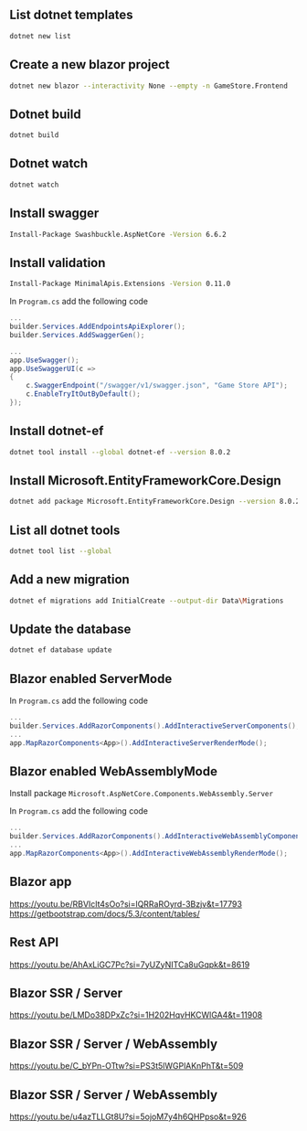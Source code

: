 ## List dotnet templates
```bash
dotnet new list
```

## Create a new blazor project
```bash
dotnet new blazor --interactivity None --empty -n GameStore.Frontend
```

## Dotnet build
```bash
dotnet build
```

## Dotnet watch
```bash
dotnet watch
```

## Install swagger
```bash
Install-Package Swashbuckle.AspNetCore -Version 6.6.2
```

## Install validation
```bash
Install-Package MinimalApis.Extensions -Version 0.11.0
```

In `Program.cs` add the following code
```csharp
...
builder.Services.AddEndpointsApiExplorer();
builder.Services.AddSwaggerGen();

...
app.UseSwagger();
app.UseSwaggerUI(c =>
{
	c.SwaggerEndpoint("/swagger/v1/swagger.json", "Game Store API");
	c.EnableTryItOutByDefault();
});
```

## Install dotnet-ef
```bash
dotnet tool install --global dotnet-ef --version 8.0.2
```

## Install Microsoft.EntityFrameworkCore.Design
```bash
dotnet add package Microsoft.EntityFrameworkCore.Design --version 8.0.2
```

## List all dotnet tools
```bash
dotnet tool list --global
```

## Add a new migration
```bash
dotnet ef migrations add InitialCreate --output-dir Data\Migrations
```

## Update the database
```bash
dotnet ef database update
```

## Blazor enabled ServerMode
In `Program.cs` add the following code
```csharp
...
builder.Services.AddRazorComponents().AddInteractiveServerComponents();
...
app.MapRazorComponents<App>().AddInteractiveServerRenderMode();
```

## Blazor enabled WebAssemblyMode
Install package `Microsoft.AspNetCore.Components.WebAssembly.Server`

In `Program.cs` add the following code
```csharp
...
builder.Services.AddRazorComponents().AddInteractiveWebAssemblyComponents();
...
app.MapRazorComponents<App>().AddInteractiveWebAssemblyRenderMode();
```


## Blazor app
https://youtu.be/RBVIclt4sOo?si=lQRRaROyrd-3Bzjv&t=17793
https://getbootstrap.com/docs/5.3/content/tables/

## Rest API
https://youtu.be/AhAxLiGC7Pc?si=7yUZyNITCa8uGqpk&t=8619

## Blazor SSR / Server
https://youtu.be/LMDo38DPxZc?si=1H202HqvHKCWlGA4&t=11908

## Blazor SSR / Server / WebAssembly
https://youtu.be/C_bYPn-OTtw?si=PS3t5lWGPlAKnPhT&t=509

## Blazor SSR / Server / WebAssembly
https://youtu.be/u4azTLLGt8U?si=5ojoM7y4h6QHPpso&t=926